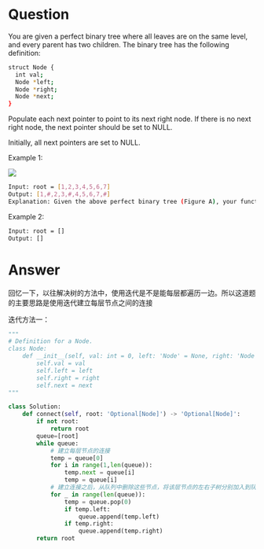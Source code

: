 # Question
You are given a perfect binary tree where all leaves are on the same level, and every parent has two children. The binary tree has the following definition:

```bash
struct Node {
  int val;
  Node *left;
  Node *right;
  Node *next;
}
```
Populate each next pointer to point to its next right node. If there is no next right node, the next pointer should be set to NULL.

Initially, all next pointers are set to NULL.

Example 1:

![](https://assets.leetcode.com/uploads/2019/02/14/116_sample.png)
```bash
Input: root = [1,2,3,4,5,6,7]
Output: [1,#,2,3,#,4,5,6,7,#]
Explanation: Given the above perfect binary tree (Figure A), your function should populate each next pointer to point to its next right node, just like in Figure B. The serialized output is in level order as connected by the next pointers, with '#' signifying the end of each level.
```
Example 2:
```bash
Input: root = []
Output: []
```

# Answer
回忆一下，以往解决树的方法中，使用迭代是不是能每层都遍历一边。所以这道题的主要思路是使用迭代建立每层节点之间的连接

迭代方法一：
```python
"""
# Definition for a Node.
class Node:
    def __init__(self, val: int = 0, left: 'Node' = None, right: 'Node' = None, next: 'Node' = None):
        self.val = val
        self.left = left
        self.right = right
        self.next = next
"""

class Solution:
    def connect(self, root: 'Optional[Node]') -> 'Optional[Node]':
        if not root:
            return root
        queue=[root]
        while queue:
            # 建立每层节点的连接
            temp = queue[0]
            for i in range(1,len(queue)):
                temp.next = queue[i]
                temp = queue[i]
            # 建立连接之后，从队列中删除这些节点，将该层节点的左右子树分别加入到队列中
            for _ in range(len(queue)):
                temp = queue.pop(0)
                if temp.left:
                    queue.append(temp.left)
                if temp.right:
                    queue.append(temp.right)
        return root
```
